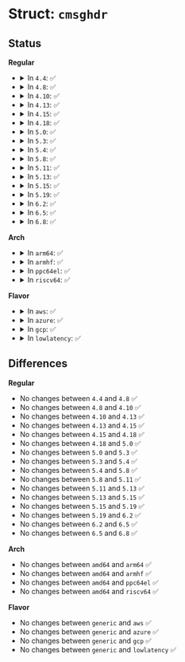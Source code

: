 # Struct: <code>cmsghdr</code>

## Status
<b>Regular</b>
<ul>
<li>
<details>
<summary>In <code>4.4</code>: ✅</summary>

```c
struct cmsghdr {
    __kernel_size_t cmsg_len;
    int cmsg_level;
    int cmsg_type;
};
```
</details>
</li>
<li>
<details>
<summary>In <code>4.8</code>: ✅</summary>

```c
struct cmsghdr {
    __kernel_size_t cmsg_len;
    int cmsg_level;
    int cmsg_type;
};
```
</details>
</li>
<li>
<details>
<summary>In <code>4.10</code>: ✅</summary>

```c
struct cmsghdr {
    __kernel_size_t cmsg_len;
    int cmsg_level;
    int cmsg_type;
};
```
</details>
</li>
<li>
<details>
<summary>In <code>4.13</code>: ✅</summary>

```c
struct cmsghdr {
    __kernel_size_t cmsg_len;
    int cmsg_level;
    int cmsg_type;
};
```
</details>
</li>
<li>
<details>
<summary>In <code>4.15</code>: ✅</summary>

```c
struct cmsghdr {
    __kernel_size_t cmsg_len;
    int cmsg_level;
    int cmsg_type;
};
```
</details>
</li>
<li>
<details>
<summary>In <code>4.18</code>: ✅</summary>

```c
struct cmsghdr {
    __kernel_size_t cmsg_len;
    int cmsg_level;
    int cmsg_type;
};
```
</details>
</li>
<li>
<details>
<summary>In <code>5.0</code>: ✅</summary>

```c
struct cmsghdr {
    __kernel_size_t cmsg_len;
    int cmsg_level;
    int cmsg_type;
};
```
</details>
</li>
<li>
<details>
<summary>In <code>5.3</code>: ✅</summary>

```c
struct cmsghdr {
    __kernel_size_t cmsg_len;
    int cmsg_level;
    int cmsg_type;
};
```
</details>
</li>
<li>
<details>
<summary>In <code>5.4</code>: ✅</summary>

```c
struct cmsghdr {
    __kernel_size_t cmsg_len;
    int cmsg_level;
    int cmsg_type;
};
```
</details>
</li>
<li>
<details>
<summary>In <code>5.8</code>: ✅</summary>

```c
struct cmsghdr {
    __kernel_size_t cmsg_len;
    int cmsg_level;
    int cmsg_type;
};
```
</details>
</li>
<li>
<details>
<summary>In <code>5.11</code>: ✅</summary>

```c
struct cmsghdr {
    __kernel_size_t cmsg_len;
    int cmsg_level;
    int cmsg_type;
};
```
</details>
</li>
<li>
<details>
<summary>In <code>5.13</code>: ✅</summary>

```c
struct cmsghdr {
    __kernel_size_t cmsg_len;
    int cmsg_level;
    int cmsg_type;
};
```
</details>
</li>
<li>
<details>
<summary>In <code>5.15</code>: ✅</summary>

```c
struct cmsghdr {
    __kernel_size_t cmsg_len;
    int cmsg_level;
    int cmsg_type;
};
```
</details>
</li>
<li>
<details>
<summary>In <code>5.19</code>: ✅</summary>

```c
struct cmsghdr {
    __kernel_size_t cmsg_len;
    int cmsg_level;
    int cmsg_type;
};
```
</details>
</li>
<li>
<details>
<summary>In <code>6.2</code>: ✅</summary>

```c
struct cmsghdr {
    __kernel_size_t cmsg_len;
    int cmsg_level;
    int cmsg_type;
};
```
</details>
</li>
<li>
<details>
<summary>In <code>6.5</code>: ✅</summary>

```c
struct cmsghdr {
    __kernel_size_t cmsg_len;
    int cmsg_level;
    int cmsg_type;
};
```
</details>
</li>
<li>
<details>
<summary>In <code>6.8</code>: ✅</summary>

```c
struct cmsghdr {
    __kernel_size_t cmsg_len;
    int cmsg_level;
    int cmsg_type;
};
```
</details>
</li>
</ul>
<b>Arch</b>
<ul>
<li>
<details>
<summary>In <code>arm64</code>: ✅</summary>

```c
struct cmsghdr {
    __kernel_size_t cmsg_len;
    int cmsg_level;
    int cmsg_type;
};
```
</details>
</li>
<li>
<details>
<summary>In <code>armhf</code>: ✅</summary>

```c
struct cmsghdr {
    __kernel_size_t cmsg_len;
    int cmsg_level;
    int cmsg_type;
};
```
</details>
</li>
<li>
<details>
<summary>In <code>ppc64el</code>: ✅</summary>

```c
struct cmsghdr {
    __kernel_size_t cmsg_len;
    int cmsg_level;
    int cmsg_type;
};
```
</details>
</li>
<li>
<details>
<summary>In <code>riscv64</code>: ✅</summary>

```c
struct cmsghdr {
    __kernel_size_t cmsg_len;
    int cmsg_level;
    int cmsg_type;
};
```
</details>
</li>
</ul>
<b>Flavor</b>
<ul>
<li>
<details>
<summary>In <code>aws</code>: ✅</summary>

```c
struct cmsghdr {
    __kernel_size_t cmsg_len;
    int cmsg_level;
    int cmsg_type;
};
```
</details>
</li>
<li>
<details>
<summary>In <code>azure</code>: ✅</summary>

```c
struct cmsghdr {
    __kernel_size_t cmsg_len;
    int cmsg_level;
    int cmsg_type;
};
```
</details>
</li>
<li>
<details>
<summary>In <code>gcp</code>: ✅</summary>

```c
struct cmsghdr {
    __kernel_size_t cmsg_len;
    int cmsg_level;
    int cmsg_type;
};
```
</details>
</li>
<li>
<details>
<summary>In <code>lowlatency</code>: ✅</summary>

```c
struct cmsghdr {
    __kernel_size_t cmsg_len;
    int cmsg_level;
    int cmsg_type;
};
```
</details>
</li>
</ul>

## Differences
<b>Regular</b>
<ul>
<li>
No changes between <code>4.4</code> and <code>4.8</code> ✅
</li>
<li>
No changes between <code>4.8</code> and <code>4.10</code> ✅
</li>
<li>
No changes between <code>4.10</code> and <code>4.13</code> ✅
</li>
<li>
No changes between <code>4.13</code> and <code>4.15</code> ✅
</li>
<li>
No changes between <code>4.15</code> and <code>4.18</code> ✅
</li>
<li>
No changes between <code>4.18</code> and <code>5.0</code> ✅
</li>
<li>
No changes between <code>5.0</code> and <code>5.3</code> ✅
</li>
<li>
No changes between <code>5.3</code> and <code>5.4</code> ✅
</li>
<li>
No changes between <code>5.4</code> and <code>5.8</code> ✅
</li>
<li>
No changes between <code>5.8</code> and <code>5.11</code> ✅
</li>
<li>
No changes between <code>5.11</code> and <code>5.13</code> ✅
</li>
<li>
No changes between <code>5.13</code> and <code>5.15</code> ✅
</li>
<li>
No changes between <code>5.15</code> and <code>5.19</code> ✅
</li>
<li>
No changes between <code>5.19</code> and <code>6.2</code> ✅
</li>
<li>
No changes between <code>6.2</code> and <code>6.5</code> ✅
</li>
<li>
No changes between <code>6.5</code> and <code>6.8</code> ✅
</li>
</ul>
<b>Arch</b>
<ul>
<li>
No changes between <code>amd64</code> and <code>arm64</code> ✅
</li>
<li>
No changes between <code>amd64</code> and <code>armhf</code> ✅
</li>
<li>
No changes between <code>amd64</code> and <code>ppc64el</code> ✅
</li>
<li>
No changes between <code>amd64</code> and <code>riscv64</code> ✅
</li>
</ul>
<b>Flavor</b>
<ul>
<li>
No changes between <code>generic</code> and <code>aws</code> ✅
</li>
<li>
No changes between <code>generic</code> and <code>azure</code> ✅
</li>
<li>
No changes between <code>generic</code> and <code>gcp</code> ✅
</li>
<li>
No changes between <code>generic</code> and <code>lowlatency</code> ✅
</li>
</ul>
